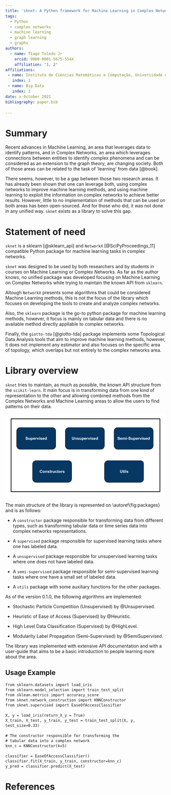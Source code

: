 ```yaml
---
title: 'sknet: A Python framework for Machine Learning in Complex Networks'
tags:
  - Python
  - complex networks
  - machine learning
  - graph learning
  - graphs
authors:
  - name: Tiago Toledo Jr
    orcid: 0000-0001-5675-554X
    affiliation: "1, 2"
affiliations:
 - name: Instituto de Ciências Matemáticas e Computação, Universidade de São Paulo
   index: 1
 - name: Big Data
   index: 2
date: x October 2021
bibliography: paper.bib

---
```


# Summary

Recent advances in Machine Learning, an area that leverages data to identify patterns,
and in Complex Networks, an area which leverages connections between entities to identify
complex phenomena and can be considered as an extension to the graph theory, are
changing society. Both of those areas can be related to the task of 'learning' from data [@book].

There seems, however, to be a gap between those two research areas.
It has already been shown that one can leverage both, using complex networks to improve
machine learning methods, and using machine learning to exploit the information on
complex networks to achieve better results.
However, little to no implementation of methods that can be used on both areas has been
open-sourced. And for those who did, it was not done in any unified way.
`sknet` exists as a library to solve this gap.

# Statement of need

`sknet` is a sklearn [@sklearn_api] and `NetworkX` [@SciPyProceedings_11] compatible Python package for machine learning tasks in complex networks. 

`sknet` was designed to be used by both researchers and by students in courses
on Machine Learning or Complex Networks. As far as the author knows, no unified
package was developed focusing on Machine Learning on Complex Networks while trying
to maintain the known API from `sklearn`.

Altough ``NetworkX`` presents some algorithms that could be considered Machine Learning methods,
this is not the focus of the library which focuses on developing the tools to create and analyze
complex networks.

Also, the ``sklearn`` package is the go-to python package for machine learning methods, however,
it focus is mainly on tabular data and there is no available method directly appliable to complex
networks.

Finally, the ``giotto-tda`` [@giotto-tda] package implements some Topological Data Analysis tools
that aim to improve machine learning methods, however, it does not implement any estimator
and also focuses on the specific area of topology, which overlaps but not entirely to the complex
networks area.

# Library overview

`sknet` tries to maintain, as much as possible, the known API structure from
the `scikit-learn`. It main focus is in transforming data from one kind of representation
to the other and allowing combined methods from the Complex Networks and Machine Learning
areas to allow the users to find patterns on their data.

![`sknet` packages structure.\label{fig:packages}](sknet_packages.png)

The main structure of the library is represented on \autoref{fig:packages} and is as follows:

- A `constructor` package responsible for transforming data from different types, such
as transforming tabular data or time series data into complex networks representations.  

- A `supervised` package responsible for supervised learning tasks where one has labeled data.  

- A `unsupervised` package responsible for unsupervised learning tasks where one does not have labeled data.  

- A `semi-supervised` package responsible for semi-supervised learning tasks where one have a small set of labeled data.  

- A `utils` package with some auxiliary functions for the other packages.

As of the version 0.1.0, the following algorithms are implemented:

- Stochastic Particle Competition (Unsupervised) by @Unsupervised.  

- Heuristic of Ease of Access (Supervised) by @Heuristic.  

- High Level Data Classification (Supervised) by @HighLevel.  

- Modularity Label Propagation (Semi-Supervised) by @SemiSupervised.  


 The library was implemented with extensive API documentation and with a user-guide
 that aims to be a basic introduction to people learning more about the area.

## Usage Example

    from sklearn.datasets import load_iris
    from sklearn.model_selection import train_test_split
    from sklean.metrics import accuracy_score
    from sknet.network_construction import KNNConstructor
    from sknet.supervised import EaseOfAccessClassifier

    X, y = load_iris(return_X_y = True)
    X_train, X_test, y_train, y_test = train_test_split(X, y, test_size=0.33)

    # The constructor responsible for transforming the
    # tabular data into a complex network
    knn_c = KNNConstructor(k=5)

    classifier = EaseOfAccessClassifier()
    classifier.fit(X_train, y_train, constructor=knn_c)
    y_pred = classifier.predict(X_test)

# References
